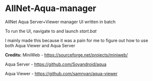 # AllNet-Aqua-manager
AllNet Aqua Server+Viewer manager UI written in batch

To run the UI, navigate to and launch *start.bat*






I mainly made this because it was a pain for me to figure out how to use both Aqua Viewer and Aqua Server

**Credits:**
MiniWeb - https://sourceforge.net/projects/miniweb/

Aqua Server - https://github.com/Soyandroid/aqua

Aqua Viewer - https://github.com/samnyan/aqua-viewer

